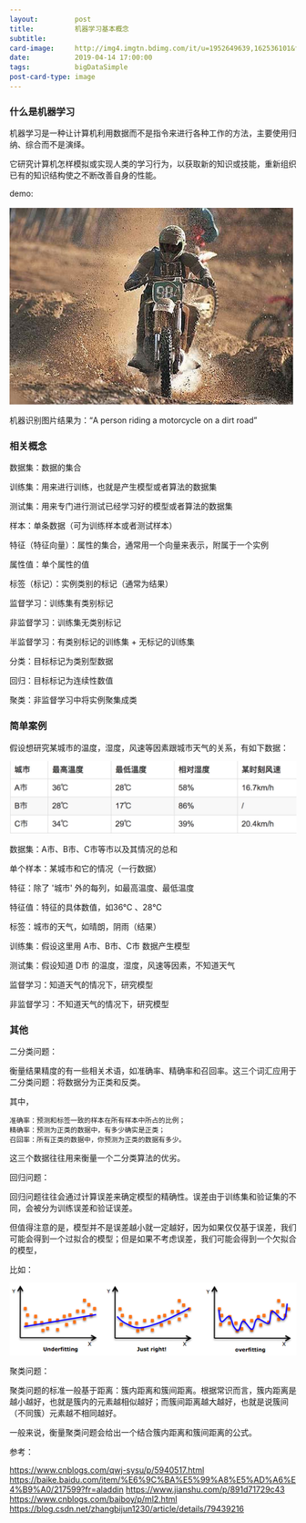 ```yaml
---
layout:         post
title:          机器学习基本概念
subtitle:       
card-image:     http://img4.imgtn.bdimg.com/it/u=1952649639,162536101&fm=26&gp=0.jpg
date:           2019-04-14 17:00:00
tags:           bigDataSimple
post-card-type: image
---
```


### 什么是机器学习

机器学习是一种让计算机利用数据而不是指令来进行各种工作的方法，主要使用归纳、综合而不是演绎。

它研究计算机怎样模拟或实现人类的学习行为，以获取新的知识或技能，重新组织已有的知识结构使之不断改善自身的性能。

demo:

![MacDown Screenshot](/assets/images/380252-20161223220140870-1230375557.png)

机器识别图片结果为：“A person riding a motorcycle on a dirt road”

### 相关概念

数据集：数据的集合

训练集：用来进行训练，也就是产生模型或者算法的数据集

测试集：用来专门进行测试已经学习好的模型或者算法的数据集

样本：单条数据（可为训练样本或者测试样本）

特征（特征向量）：属性的集合，通常用一个向量来表示，附属于一个实例

属性值：单个属性的值

标签（标记）：实例类别的标记（通常为结果）

监督学习：训练集有类别标记

非监督学习：训练集无类别标记

半监督学习：有类别标记的训练集 + 无标记的训练集

分类：目标标记为类别型数据

回归：目标标记为连续性数值

聚类：非监督学习中将实例聚集成类

### 简单案例

假设想研究某城市的温度，湿度，风速等因素跟城市天气的关系，有如下数据：

![MacDown Screenshot](/assets/images/1555234259866.jpg)

数据集：A市、B市、C市等市以及其情况的总和

单个样本：某城市和它的情况（一行数据）

特征：除了 '城市' 外的每列，如最高温度、最低温度

特征值：特征的具体数值，如36℃ 、28℃

标签：城市的天气，如晴朗，阴雨（结果）

训练集：假设这里用 A市、B市、C市 数据产生模型

测试集：假设知道 D市 的温度，湿度，风速等因素，不知道天气

监督学习：知道天气的情况下，研究模型

非监督学习：不知道天气的情况下，研究模型

### 其他

二分类问题：

衡量结果精度的有一些相关术语，如准确率、精确率和召回率。这三个词汇应用于二分类问题：将数据分为正类和反类。

其中，

    准确率：预测和标签一致的样本在所有样本中所占的比例；
	精确率：预测为正类的数据中，有多少确实是正类；
	召回率：所有正类的数据中，你预测为正类的数据有多少。

这三个数据往往用来衡量一个二分类算法的优劣。

回归问题：

回归问题往往会通过计算误差来确定模型的精确性。误差由于训练集和验证集的不同，会被分为训练误差和验证误差。

但值得注意的是，模型并不是误差越小就一定越好，因为如果仅仅基于误差，我们可能会得到一个过拟合的模型；但是如果不考虑误差，我们可能会得到一个欠拟合的模型，

比如：

![MacDown Screenshot](/assets/images/709891-d6bd467bf53d35d2.png)

聚类问题：

聚类问题的标准一般基于距离：簇内距离和簇间距离。根据常识而言，簇内距离是越小越好，也就是簇内的元素越相似越好；而簇间距离越大越好，也就是说簇间（不同簇）元素越不相同越好。

一般来说，衡量聚类问题会给出一个结合簇内距离和簇间距离的公式。

参考：

https://www.cnblogs.com/qwj-sysu/p/5940517.html
https://baike.baidu.com/item/%E6%9C%BA%E5%99%A8%E5%AD%A6%E4%B9%A0/217599?fr=aladdin
https://www.jianshu.com/p/891d71729c43
https://www.cnblogs.com/baiboy/p/ml2.html
https://blog.csdn.net/zhangbijun1230/article/details/79439216